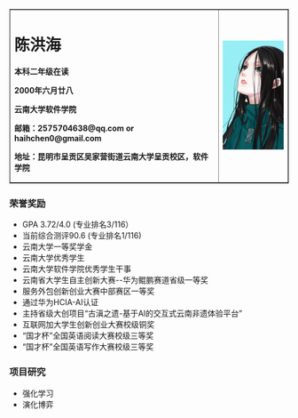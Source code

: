 <table border="1">
  <tr>
    <td width="75%">
      <h1>陈洪海</h1>
      <p><b>本科二年级在读</b></p>
      <p><b>2000年六月廿八</b></p>
      <p><b>云南大学软件学院</b></p>
      <p><b>邮箱：2575704638@qq.com or haihchen0@gmail.com</b></p>
      <p><b>地址：昆明市呈贡区吴家营街道云南大学呈贡校区，软件学院</b></p>
    </td>
    <td width="25%">
      <img src="https://github.com/Codetroubler/haihchen0.github.com/blob/master/宝儿姐.png" width="100%">    
    </td>
  </tr>
</table>

### 荣誉奖励
- GPA 3.72/4.0 (专业排名3/116）
- 当前综合测评90.6 (专业排名1/116)
- 云南大学一等奖学金
- 云南大学优秀学生
- 云南大学软件学院优秀学生干事
- 云南省大学生自主创新大赛--华为鲲鹏赛道省级一等奖
- 服务外包创新创业大赛中部赛区一等奖
- 通过华为HCIA-AI认证
- 主持省级大创项目“古滇之遗-基于AI的交互式云南非遗体验平台”
- 互联网加大学生创新创业大赛校级铜奖
- “国才杯”全国英语阅读大赛校级三等奖
- “国才杯”全国英语写作大赛校级三等奖

### 项目研究
- 强化学习
- 演化博弈
